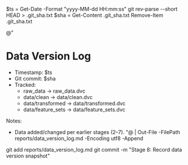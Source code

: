 $ts = Get-Date -Format "yyyy-MM-dd HH:mm:ss"
git rev-parse --short HEAD > .git_sha.txt
$sha = Get-Content .git_sha.txt
Remove-Item .git_sha.txt

@"
# Data Version Log

- Timestamp: $ts
- Git commit: $sha
- Tracked:
  - raw_data  → raw_data.dvc
  - data/clean  → data/clean.dvc
  - data/transformed  → data/transformed.dvc
  - data/feature_sets  → data/feature_sets.dvc

Notes:
- Data added/changed per earlier stages (2–7).
"@ | Out-File -FilePath reports/data_version_log.md -Encoding utf8 -Append

git add reports/data_version_log.md
git commit -m "Stage 8: Record data version snapshot"
